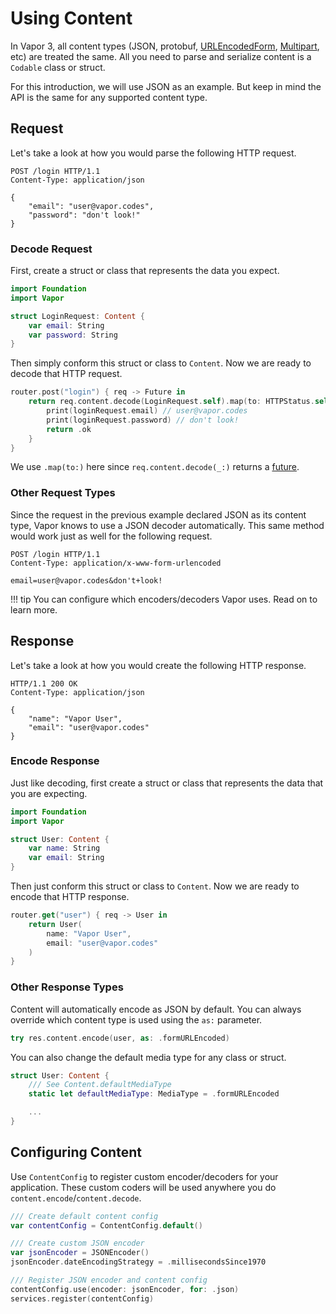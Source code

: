 # Using Content

In Vapor 3, all content types (JSON, protobuf, [URLEncodedForm](../url-encoded-form/getting-started.md), [Multipart](../multipart/getting-started.md), etc) are treated the same. All you need to parse and serialize content is a `Codable` class or struct.

For this introduction, we will use JSON as an example. But keep in mind the API is the same for any supported content type.

## Request

Let's take a look at how you would parse the following HTTP request.

```http
POST /login HTTP/1.1
Content-Type: application/json

{
    "email": "user@vapor.codes",
    "password": "don't look!"
}
```

### Decode Request

First, create a struct or class that represents the data you expect.

```swift
import Foundation
import Vapor

struct LoginRequest: Content {
    var email: String
    var password: String
}
```

Then simply conform this struct or class to `Content`.
Now we are ready to decode that HTTP request.

```swift
router.post("login") { req -> Future in
    return req.content.decode(LoginRequest.self).map(to: HTTPStatus.self) { loginRequest in
        print(loginRequest.email) // user@vapor.codes
        print(loginRequest.password) // don't look!
        return .ok
    }
}
```

We use `.map(to:)` here since `req.content.decode(_:)` returns a [future](../async/getting-started.md).

### Other Request Types

Since the request in the previous example declared JSON as its content type, Vapor knows to use a JSON decoder automatically. This same method would work just as well for the following request.

```http
POST /login HTTP/1.1
Content-Type: application/x-www-form-urlencoded

email=user@vapor.codes&don't+look!
```

!!! tip
    You can configure which encoders/decoders Vapor uses. Read on to learn more.

## Response

Let's take a look at how you would create the following HTTP response.

```http
HTTP/1.1 200 OK
Content-Type: application/json

{
    "name": "Vapor User",
    "email": "user@vapor.codes"
}
```

### Encode Response

Just like decoding, first create a struct or class that represents the data that you are expecting.

```swift
import Foundation
import Vapor

struct User: Content {
    var name: String
    var email: String
}
```

Then just conform this struct or class to `Content`. Now we are ready to encode that HTTP response.

```swift
router.get("user") { req -> User in
    return User(
        name: "Vapor User",
        email: "user@vapor.codes"
    )
}
```

### Other Response Types

Content will automatically encode as JSON by default. You can always override which content type is used
using the `as:` parameter.

```swift
try res.content.encode(user, as: .formURLEncoded)
```

You can also change the default media type for any class or struct.

```swift
struct User: Content {
    /// See Content.defaultMediaType
    static let defaultMediaType: MediaType = .formURLEncoded

    ...
}
```

## Configuring Content

Use `ContentConfig` to register custom encoder/decoders for your application. These custom coders will be used anywhere you do `content.encode`/`content.decode`.

```swift
/// Create default content config
var contentConfig = ContentConfig.default()

/// Create custom JSON encoder
var jsonEncoder = JSONEncoder()
jsonEncoder.dateEncodingStrategy = .millisecondsSince1970

/// Register JSON encoder and content config
contentConfig.use(encoder: jsonEncoder, for: .json)
services.register(contentConfig)
```
